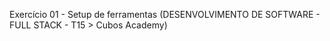 Exercício 01 - Setup de ferramentas 
(DESENVOLVIMENTO DE SOFTWARE - FULL STACK - T15 > Cubos Academy)
